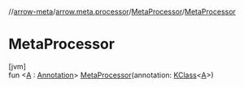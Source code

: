 //[arrow-meta](../../../index.md)/[arrow.meta.processor](../index.md)/[MetaProcessor](index.md)/[MetaProcessor](-meta-processor.md)

# MetaProcessor

[jvm]\
fun &lt;[A](index.md) : [Annotation](https://kotlinlang.org/api/latest/jvm/stdlib/kotlin/-annotation/index.html)&gt; [MetaProcessor](-meta-processor.md)(annotation: [KClass](https://kotlinlang.org/api/latest/jvm/stdlib/kotlin.reflect/-k-class/index.html)&lt;[A](index.md)&gt;)
